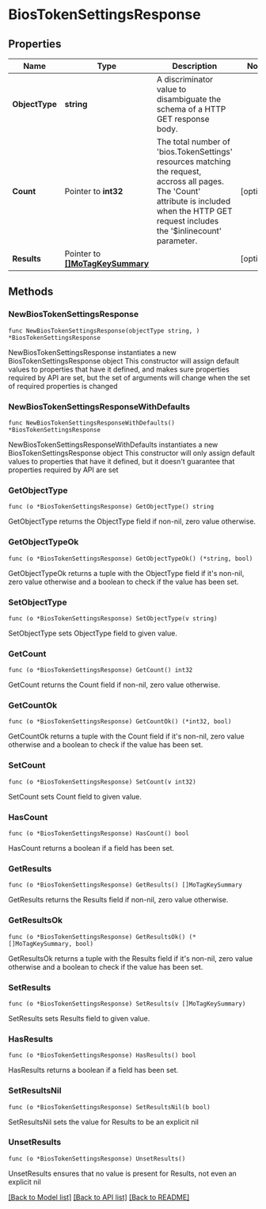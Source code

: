 # BiosTokenSettingsResponse

## Properties

Name | Type | Description | Notes
------------ | ------------- | ------------- | -------------
**ObjectType** | **string** | A discriminator value to disambiguate the schema of a HTTP GET response body. | 
**Count** | Pointer to **int32** | The total number of &#39;bios.TokenSettings&#39; resources matching the request, accross all pages. The &#39;Count&#39; attribute is included when the HTTP GET request includes the &#39;$inlinecount&#39; parameter. | [optional] 
**Results** | Pointer to [**[]MoTagKeySummary**](MoTagKeySummary.md) |  | [optional] 

## Methods

### NewBiosTokenSettingsResponse

`func NewBiosTokenSettingsResponse(objectType string, ) *BiosTokenSettingsResponse`

NewBiosTokenSettingsResponse instantiates a new BiosTokenSettingsResponse object
This constructor will assign default values to properties that have it defined,
and makes sure properties required by API are set, but the set of arguments
will change when the set of required properties is changed

### NewBiosTokenSettingsResponseWithDefaults

`func NewBiosTokenSettingsResponseWithDefaults() *BiosTokenSettingsResponse`

NewBiosTokenSettingsResponseWithDefaults instantiates a new BiosTokenSettingsResponse object
This constructor will only assign default values to properties that have it defined,
but it doesn't guarantee that properties required by API are set

### GetObjectType

`func (o *BiosTokenSettingsResponse) GetObjectType() string`

GetObjectType returns the ObjectType field if non-nil, zero value otherwise.

### GetObjectTypeOk

`func (o *BiosTokenSettingsResponse) GetObjectTypeOk() (*string, bool)`

GetObjectTypeOk returns a tuple with the ObjectType field if it's non-nil, zero value otherwise
and a boolean to check if the value has been set.

### SetObjectType

`func (o *BiosTokenSettingsResponse) SetObjectType(v string)`

SetObjectType sets ObjectType field to given value.


### GetCount

`func (o *BiosTokenSettingsResponse) GetCount() int32`

GetCount returns the Count field if non-nil, zero value otherwise.

### GetCountOk

`func (o *BiosTokenSettingsResponse) GetCountOk() (*int32, bool)`

GetCountOk returns a tuple with the Count field if it's non-nil, zero value otherwise
and a boolean to check if the value has been set.

### SetCount

`func (o *BiosTokenSettingsResponse) SetCount(v int32)`

SetCount sets Count field to given value.

### HasCount

`func (o *BiosTokenSettingsResponse) HasCount() bool`

HasCount returns a boolean if a field has been set.

### GetResults

`func (o *BiosTokenSettingsResponse) GetResults() []MoTagKeySummary`

GetResults returns the Results field if non-nil, zero value otherwise.

### GetResultsOk

`func (o *BiosTokenSettingsResponse) GetResultsOk() (*[]MoTagKeySummary, bool)`

GetResultsOk returns a tuple with the Results field if it's non-nil, zero value otherwise
and a boolean to check if the value has been set.

### SetResults

`func (o *BiosTokenSettingsResponse) SetResults(v []MoTagKeySummary)`

SetResults sets Results field to given value.

### HasResults

`func (o *BiosTokenSettingsResponse) HasResults() bool`

HasResults returns a boolean if a field has been set.

### SetResultsNil

`func (o *BiosTokenSettingsResponse) SetResultsNil(b bool)`

 SetResultsNil sets the value for Results to be an explicit nil

### UnsetResults
`func (o *BiosTokenSettingsResponse) UnsetResults()`

UnsetResults ensures that no value is present for Results, not even an explicit nil

[[Back to Model list]](../README.md#documentation-for-models) [[Back to API list]](../README.md#documentation-for-api-endpoints) [[Back to README]](../README.md)


